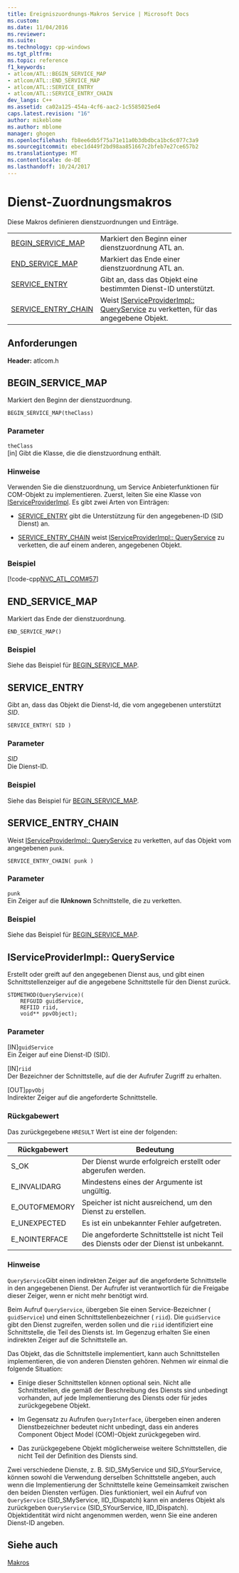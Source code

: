 ```yaml
---
title: Ereigniszuordnungs-Makros Service | Microsoft Docs
ms.custom: 
ms.date: 11/04/2016
ms.reviewer: 
ms.suite: 
ms.technology: cpp-windows
ms.tgt_pltfrm: 
ms.topic: reference
f1_keywords:
- atlcom/ATL::BEGIN_SERVICE_MAP
- atlcom/ATL::END_SERVICE_MAP
- atlcom/ATL::SERVICE_ENTRY
- atlcom/ATL::SERVICE_ENTRY_CHAIN
dev_langs: C++
ms.assetid: ca02a125-454a-4cf6-aac2-1c5585025ed4
caps.latest.revision: "16"
author: mikeblome
ms.author: mblome
manager: ghogen
ms.openlocfilehash: fb8ee6db5f75a71e11a0b3dbdbca1bc6c077c3a9
ms.sourcegitcommit: ebec1d449f2bd98aa851667c2bfeb7e27ce657b2
ms.translationtype: MT
ms.contentlocale: de-DE
ms.lasthandoff: 10/24/2017
---
```

# <a name="service-map-macros"></a>Dienst-Zuordnungsmakros
Diese Makros definieren dienstzuordnungen und Einträge.  
  
|||  
|-|-|  
|[BEGIN_SERVICE_MAP](#begin_service_map)|Markiert den Beginn einer dienstzuordnung ATL an.|  
|[END_SERVICE_MAP](#end_service_map)|Markiert das Ende einer dienstzuordnung ATL an.|  
|[SERVICE_ENTRY](#service_entry)|Gibt an, dass das Objekt eine bestimmten Dienst-ID unterstützt.|  
|[SERVICE_ENTRY_CHAIN](#service_entry_chain)|Weist [IServiceProviderImpl:: QueryService](#queryservice) zu verketten, für das angegebene Objekt.|  

## <a name="requirements"></a>Anforderungen  
 **Header:** atlcom.h  
   
##  <a name="begin_service_map"></a>BEGIN_SERVICE_MAP  
 Markiert den Beginn der dienstzuordnung.  
  
```
BEGIN_SERVICE_MAP(theClass)
```  
  
### <a name="parameters"></a>Parameter  
 `theClass`  
 [in] Gibt die Klasse, die die dienstzuordnung enthält.  
  
### <a name="remarks"></a>Hinweise  
 Verwenden Sie die dienstzuordnung, um Service Anbieterfunktionen für COM-Objekt zu implementieren. Zuerst, leiten Sie eine Klasse von [IServiceProviderImpl](../../atl/reference/iserviceproviderimpl-class.md). Es gibt zwei Arten von Einträgen:  
  
- [SERVICE_ENTRY](#service_entry) gibt die Unterstützung für den angegebenen-ID (SID Dienst) an.  
  
- [SERVICE_ENTRY_CHAIN](#service_entry_chain) weist [IServiceProviderImpl:: QueryService](#queryservice) zu verketten, die auf einem anderen, angegebenen Objekt.  
  
### <a name="example"></a>Beispiel  
 [!code-cpp[NVC_ATL_COM#57](../../atl/codesnippet/cpp/service-map-macros_1.h)]  
  
##  <a name="end_service_map"></a>END_SERVICE_MAP  
 Markiert das Ende der dienstzuordnung.  
  
```
END_SERVICE_MAP()
```  
  
### <a name="example"></a>Beispiel  
 Siehe das Beispiel für [BEGIN_SERVICE_MAP](#begin_service_map).  
  
##  <a name="service_entry"></a>SERVICE_ENTRY  
 Gibt an, dass das Objekt die Dienst-Id, die vom angegebenen unterstützt *SID*.  
  
```
SERVICE_ENTRY( SID )
```  
  
### <a name="parameters"></a>Parameter  
 *SID*  
 Die Dienst-ID.  
  
### <a name="example"></a>Beispiel  
 Siehe das Beispiel für [BEGIN_SERVICE_MAP](#begin_service_map).  
  
##  <a name="service_entry_chain"></a>SERVICE_ENTRY_CHAIN  
 Weist [IServiceProviderImpl:: QueryService](#queryservice) zu verketten, auf das Objekt vom angegebenen `punk`.  
  
```
SERVICE_ENTRY_CHAIN( punk )
```  
  
### <a name="parameters"></a>Parameter  
 `punk`  
 Ein Zeiger auf die **IUnknown** Schnittstelle, die zu verketten.  
  
### <a name="example"></a>Beispiel  
 Siehe das Beispiel für [BEGIN_SERVICE_MAP](#begin_service_map).  
  
##  <a name="queryservice"></a>IServiceProviderImpl:: QueryService  
 Erstellt oder greift auf den angegebenen Dienst aus, und gibt einen Schnittstellenzeiger auf die angegebene Schnittstelle für den Dienst zurück.  
  
```
STDMETHOD(QueryService)( 
    REFGUID guidService,
    REFIID riid,
    void** ppvObject);
```  
  
### <a name="parameters"></a>Parameter  
 [IN]`guidService`  
 Ein Zeiger auf eine Dienst-ID (SID).  
  
 [IN]`riid`  
 Der Bezeichner der Schnittstelle, auf die der Aufrufer Zugriff zu erhalten.  
  
 [OUT]`ppvObj`  
 Indirekter Zeiger auf die angeforderte Schnittstelle.  
  
### <a name="return-value"></a>Rückgabewert  
 Das zurückgegebene `HRESULT` Wert ist eine der folgenden:  
  
|Rückgabewert|Bedeutung|  
|------------------|-------------|  
|S_OK|Der Dienst wurde erfolgreich erstellt oder abgerufen werden.|  
|E_INVALIDARG|Mindestens eines der Argumente ist ungültig.|  
|E_OUTOFMEMORY|Speicher ist nicht ausreichend, um den Dienst zu erstellen.|  
|E_UNEXPECTED|Es ist ein unbekannter Fehler aufgetreten.|  
|E_NOINTERFACE|Die angeforderte Schnittstelle ist nicht Teil des Diensts oder der Dienst ist unbekannt.|  
  
### <a name="remarks"></a>Hinweise  
 `QueryService`Gibt einen indirekten Zeiger auf die angeforderte Schnittstelle in den angegebenen Dienst. Der Aufrufer ist verantwortlich für die Freigabe dieser Zeiger, wenn er nicht mehr benötigt wird.  
  
 Beim Aufruf `QueryService`, übergeben Sie einen Service-Bezeichner ( `guidService`) und einen Schnittstellenbezeichner ( `riid`). Die `guidService` gibt den Dienst zugreifen, werden sollen und die `riid` identifiziert eine Schnittstelle, die Teil des Diensts ist. Im Gegenzug erhalten Sie einen indirekten Zeiger auf die Schnittstelle an.  
  
 Das Objekt, das die Schnittstelle implementiert, kann auch Schnittstellen implementieren, die von anderen Diensten gehören. Nehmen wir einmal die folgende Situation:  
  
-   Einige dieser Schnittstellen können optional sein. Nicht alle Schnittstellen, die gemäß der Beschreibung des Diensts sind unbedingt vorhanden, auf jede Implementierung des Diensts oder für jedes zurückgegebene Objekt.  
  
-   Im Gegensatz zu Aufrufen `QueryInterface`, übergeben einen anderen Dienstbezeichner bedeutet nicht unbedingt, dass ein anderes Component Object Model (COM)-Objekt zurückgegeben wird.  
  
-   Das zurückgegebene Objekt möglicherweise weitere Schnittstellen, die nicht Teil der Definition des Diensts sind.  
  
 Zwei verschiedene Dienste, z. B. SID_SMyService und SID_SYourService, können sowohl die Verwendung derselben Schnittstelle angeben, auch wenn die Implementierung der Schnittstelle keine Gemeinsamkeit zwischen den beiden Diensten verfügen. Dies funktioniert, weil ein Aufruf von `QueryService` (SID_SMyService, IID_IDispatch) kann ein anderes Objekt als zurückgeben `QueryService` (SID_SYourService, IID_IDispatch). Objektidentität wird nicht angenommen werden, wenn Sie eine anderen Dienst-ID angeben.  
  
## <a name="see-also"></a>Siehe auch  
 [Makros](../../atl/reference/atl-macros.md)
